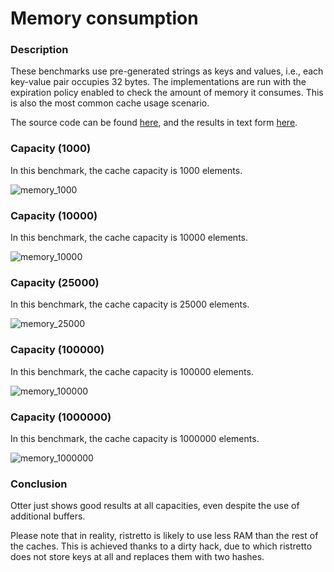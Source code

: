 # Memory consumption

### Description

These benchmarks use pre-generated strings as keys and values, i.e., each key-value pair occupies 32 bytes. The implementations are run with the expiration policy enabled to check the amount of memory it consumes. This is also the most common cache usage scenario.

The source code can be found [here](https://github.com/maypok86/benchmarks/blob/main/memory/main.go), and the results in text form [here](https://github.com/maypok86/benchmarks/blob/main/memory/results/memory.txt).

### Capacity (1000)

In this benchmark, the cache capacity is 1000 elements.

![memory_1000](https://raw.githubusercontent.com/maypok86/benchmarks/main/memory/results/memory_1000.png)

### Capacity (10000)

In this benchmark, the cache capacity is 10000 elements.

![memory_10000](https://raw.githubusercontent.com/maypok86/benchmarks/main/memory/results/memory_10000.png)

### Capacity (25000)

In this benchmark, the cache capacity is 25000 elements.

![memory_25000](https://raw.githubusercontent.com/maypok86/benchmarks/main/memory/results/memory_25000.png)

### Capacity (100000)

In this benchmark, the cache capacity is 100000 elements.

![memory_100000](https://raw.githubusercontent.com/maypok86/benchmarks/main/memory/results/memory_100000.png)

### Capacity (1000000)

In this benchmark, the cache capacity is 1000000 elements.

![memory_1000000](https://raw.githubusercontent.com/maypok86/benchmarks/main/memory/results/memory_1000000.png)

### Conclusion

Otter just shows good results at all capacities, even despite the use of additional buffers.

Please note that in reality, ristretto is likely to use less RAM than the rest of the caches. This is achieved thanks to a dirty hack, due to which ristretto does not store keys at all and replaces them with two hashes.

